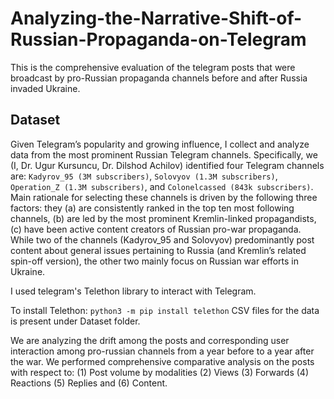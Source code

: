 # Analyzing-the-Narrative-Shift-of-Russian-Propaganda-on-Telegram
This is the comprehensive evaluation of the telegram posts that were broadcast by pro-Russian propaganda channels before and after Russia invaded Ukraine.

## Dataset
Given Telegram’s popularity and growing influence, I collect and analyze data from the most prominent Russian Telegram channels. Specifically, we (I, Dr. Ugur Kursuncu, Dr. Dilshod Achilov) identified four Telegram channels are: `Kadyrov_95 (3M subscribers)`, `Solovyov (1.3M subscribers)`, `Operation_Z (1.3M subscribers)`, and `Colonelcassed (843k subscribers)`. Main rationale for selecting these channels is driven by the following three factors: they (a) are consistently ranked in the top ten most following channels, (b) are led by the most prominent Kremlin-linked propagandists, (c) have been active content creators of Russian pro-war propaganda. While two of the channels (Kadyrov_95 and Solovyov) predominantly post content about general issues pertaining to Russia (and Kremlin’s related spin-off version), the other two mainly focus on Russian war efforts in Ukraine. 

I used telegram's Telethon library to interact with Telegram. 

To install Telethon:
`python3 -m pip install telethon`
CSV files for the data is present under Dataset folder.

We are analyzing the drift among the posts and corresponding user interaction among pro-russian channels from a year before to a year after the war. We performed comprehensive comparative analysis on the posts with respect to: (1) Post volume by modalities  (2) Views (3) Forwards (4) Reactions (5) Replies and (6) Content. 

